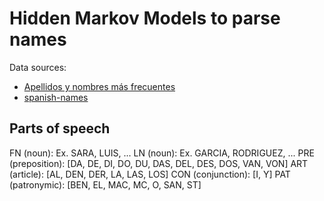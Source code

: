 # Hidden Markov Models to parse names

Data sources:
+ [Apellidos y nombres más frecuentes](http://www.ine.es/dyngs/INEbase/es/operacion.htm?c=Estadistica_C&cid=1254736177009&menu=resultados&secc=1254736195454&idp=1254734710990)
+ [spanish-names](https://github.com/marcboquet/spanish-names)

## Parts of speech

FN (noun): Ex. SARA, LUIS, ...
LN (noun): Ex. GARCIA, RODRIGUEZ, ...
PRE (preposition): [DA, DE, DI, DO, DU, DAS, DEL, DES, DOS, VAN, VON]
ART (article): [AL, DEN, DER, LA, LAS, LOS]
CON (conjunction): [I, Y]
PAT (patronymic): [BEN, EL, MAC, MC, O, SAN, ST]